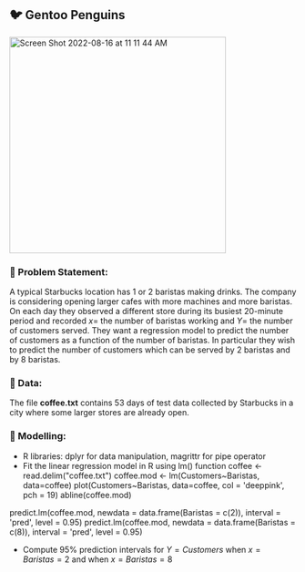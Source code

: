 ## :bird: Gentoo Penguins

<img width="380" alt="Screen Shot 2022-08-16 at 11 11 44 AM" src="https://user-images.githubusercontent.com/64395120/184928087-200f4127-b6b5-40c4-a873-2c4c4a906854.png">

### :tea: Problem Statement:
A typical Starbucks location has 1 or 2 baristas making drinks.  The company is considering opening larger cafes with more machines and more baristas.   On each day they observed a different store during its busiest 20-minute period and recorded $x=$ the number of baristas working and $Y=$ the number of customers served.   They want a regression model to predict the number of customers as a function of the number of baristas.  In particular they wish to predict the number of customers which can be served by 2 baristas and by 8 baristas.   

### :basketball: Data:
 The file **coffee.txt** contains 53 days of test data collected by Starbucks in a city where some larger stores are already open.

### :telescope: Modelling:
- R libraries: dplyr for data manipulation, magrittr for pipe operator
- Fit the linear regression model in R using lm() function
coffee <- read.delim("coffee.txt")
coffee.mod <- lm(Customers~Baristas, data=coffee)
plot(Customers~Baristas, data=coffee, col = 'deeppink', pch = 19)
abline(coffee.mod)



predict.lm(coffee.mod, newdata = data.frame(Baristas = c(2)), interval = 'pred', level = 0.95)
predict.lm(coffee.mod, newdata = data.frame(Baristas = c(8)), interval = 'pred', level = 0.95)
- Compute 95% prediction intervals for $Y = Customers$ when $x=Baristas= 2$ and when $x=Baristas=8$
